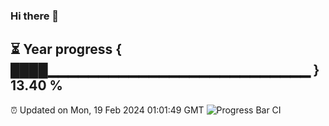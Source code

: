 ### Hi there 👋
⏳ Year progress { ████▁▁▁▁▁▁▁▁▁▁▁▁▁▁▁▁▁▁▁▁▁▁▁▁▁▁ } 13.40 %
---
⏰ Updated on Mon, 19 Feb 2024 01:01:49 GMT
![Progress Bar CI](https://github.com/liununu/liununu/workflows/Progress%20Bar%20CI/badge.svg)
